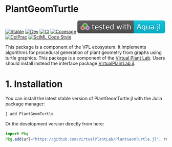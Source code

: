 # PlantGeomTurtle

[![Stable](https://img.shields.io/badge/docs-stable-blue.svg)](https://VirtualPlantLab.github.io/PlantGeomTurtle.jl/stable/)
[![Dev](https://img.shields.io/badge/docs-dev-blue.svg)](https://VirtualPlantLab.github.io/PlantGeomTurtle.jl/dev/)
[![CI](https://github.com/VirtualPlantLab/PlantGeomTurtle.jl/actions/workflows/CI.yml/badge.svg)](https://github.com/VirtualPlantLab/PlantGeomTurtle.jl/actions/workflows/CI.yml)
[![Coverage](https://codecov.io/gh/VirtualPlantLab/PlantGeomTurtle.jl/branch/master/graph/badge.svg?token=LCZHPERHUN)](https://codecov.io/gh/VirtualPlantLab/PlantGeomTurtle.jl)
[![Aqua QA](https://raw.githubusercontent.com/JuliaTesting/Aqua.jl/master/badge.svg)](https://github.com/JuliaTesting/Aqua.jl)
[![ColPrac](https://img.shields.io/badge/ColPrac-Contributor's%20Guide-blueviolet)](https://github.com/SciML/ColPrac)
[![SciML Code Style](https://img.shields.io/static/v1?label=code%20style&message=SciML&color=9558b2&labelColor=389826)](https://github.com/SciML/SciMLStyle)

This package is a component of the VPL ecosystem. It implements algorithms for procedural
generation of plant geometry from graphs using turtle graphics. This package is a component
of the [Virtual Plant Lab](http://virtualplantlab.com/). Users should install instead the
interface package [VirtualPlantLab.jl](https://github.com/VirtualPlantLab/VirtualPlantLab.jl).

# 1. Installation

You can install the latest stable version of PlantGeomTurtle.jl with the Julia package manager:

```julia
] add PlantGeomTurtle
```

Or the development version directly from here:

```julia
import Pkg
Pkg.add(url="https://github.com/VirtualPlantLab/PlantGeomTurtle.jl", rev = "master")
```
